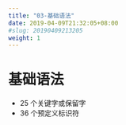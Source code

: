 ```yaml
---
title: "03-基础语法"
date: 2019-04-09T21:32:05+08:00
#slug: 20190409213205
weight: 1
---
```


# 基础语法
- 25 个关键字或保留字
- 36 个预定义标识符